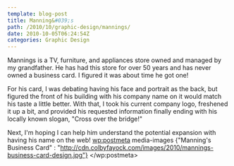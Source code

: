 ```yaml
---
template: blog-post
title: Manning&#039;s
path: /2010/10/graphic-design/mannings/
date: 2010-10-05T06:24:54Z
categories: Graphic Design
---
```

Mannings is a TV, furniture, and appliances store owned and managed by my grandfather. He has had this store for over 50 years and has never owned a business card. I figured it was about time he got one!

For his card, I was debating having his face and portrait as the back, but figured the front of his building with his company name on it would match his taste a little better. With that, I took his current company logo, freshened it up a bit, and provided his requested information finally ending with his locally known slogan, "Cross over the bridge!"

Next, I'm hoping I can help him understand the potential expansion with having his name on the web!
        <wp:postmeta>
            media-images
            {"Manning's Business Card" : "http://cdn.colbyfayock.com/images/2010/mannings-business-card-design.jpg"}
        </wp:postmeta>
    </item>